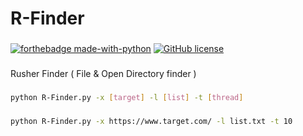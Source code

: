 # R-Finder
###
[![forthebadge made-with-python](http://ForTheBadge.com/images/badges/made-with-python.svg)](https://www.python.org/) [![GitHub license](https://img.shields.io/github/license/Naereen/StrapDown.js.svg)](https://github.com/Naereen/StrapDown.js/blob/master/LICENSE)
###
Rusher Finder ( File & Open Directory finder )
###
```bash
python R-Finder.py -x [target] -l [list] -t [thread]
```
###
```bash
python R-Finder.py -x https://www.target.com/ -l list.txt -t 10
```
